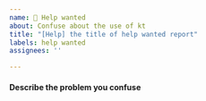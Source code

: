 ```yaml
---
name: 🥺 Help wanted
about: Confuse about the use of kt
title: "[Help] the title of help wanted report"
labels: help wanted
assignees: ''

---
```


#### Describe the problem you confuse
